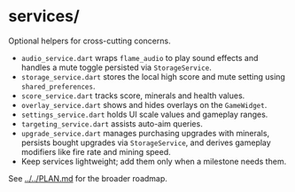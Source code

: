 # services/

Optional helpers for cross-cutting concerns.

- `audio_service.dart` wraps `flame_audio` to play sound effects and
  handles a mute toggle persisted via `StorageService`.
- `storage_service.dart` stores the local high score and mute setting using
  `shared_preferences`.
- `score_service.dart` tracks score, minerals and health values.
- `overlay_service.dart` shows and hides overlays on the `GameWidget`.
- `settings_service.dart` holds UI scale values and gameplay ranges.
- `targeting_service.dart` assists auto-aim queries.
- `upgrade_service.dart` manages purchasing upgrades with minerals,
  persists bought upgrades via `StorageService`, and derives gameplay modifiers
  like fire rate and mining speed.
- Keep services lightweight; add them only when a milestone needs them.

See [../../PLAN.md](../../PLAN.md) for the broader roadmap.
